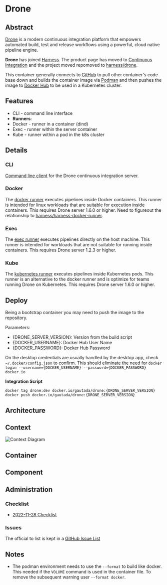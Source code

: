 # Drone

## Abstract

[Drone](https://drone.io) is a modern continuous integration platform that empowers automated build, test and release workflows using a powerful, cloud native pipeline engine.

**Drone** has joined [Harness](https://harness.io). The product page has moved to [Continuous Integration](https://harness.io/products/continuous-integration) and the project moved repomoved to [harness/drone](https://github.com/harness/drone/).

This container generally connects to [GitHub](https://github.com) to pull other container's code-base down and builds the container image via [Podman](https://podman.io) and then pushes the image to [Docker Hub](https//hub.docker.com) to be used in a Kubernetes cluster.

## Features

- CLI - command line interface
- **Runners**:
 - Docker - runner in a container (dind)
 - Exec - runner within the server container
 - Kube - runner within a pod in the k8s cluster

## Details

### CLI

[Command line client](https://github.com/harness/drone-cli) for the Drone continuous integration server.

### Docker

The [docker runner](https://github.com/drone-runners/drone-runner-docker) executes pipelines inside Docker containers. This runner is intended for linux workloads that are suitable for execution inside containers. This requires Drone server 1.6.0 or higher. Need to figureout the relationship to  [harness/harness-docker-runner](https://github.com/harness/harness-docker-runner).

### Exec

The [exec runner](https://github.com/drone-runners/drone-runner-exec) executes pipelines directly on the host machine. This runner is intended for workloads that are not suitable for running inside containers. This requires Drone server 1.2.3 or higher.

### Kube

The [kubernetes runner](https://github.com/drone-runners/drone-runner-kube) executes pipelines inside Kubernetes pods. This runner is an alternative to the docker runner and is optimize for teams running Drone on Kubernetes. This requires Drone server 1.6.0 or higher.


## Deploy

Being a bootstrap container you may need to push the image to the repository.

Parameters:
- {DRONE_SERVER_VERSION}: Version from the build script
- {DOCKER_USERNAME}: Docker Hub User Name
- {DOCKER_PASSWORD}: Docker Hub Password

On the desktop credentials are usually handled by the desktop app, check `~/.docker/config.json` to confirm.  This should eliminate the need for `docker login --username={DOCKER_USERNAME} --password={DOCKER_PASSWORD} docker.io`

**Integration Script**
```
docker tag drone:dev docker.io/gautada/drone:{DRONE_SERVER_VERSION}
docker push docker.io/gautada/drone:{DRONE_SERVER_VERSION}
```

## Architecture

## Context

![Context Diagram](https://www.plantuml.com/plantuml/svg/VL99Jy9G4BxpAvwSC56vSF1W3DeQGuJOW9wReHtg2szftaBeltUwrwMSElcMRzxCT6aT6EUbc5nnbGYV8di85lDWSPSJ-FWRZGEj79xT1HQuGZFAormhL6F-i50WUJB6OYvq8NlxP5TOXp9-ERjPnjsNtz-mwMjLJAdQQMyIP86cY0qeoD2mMqOysw4vyGIdryE4L2T7DEGBgw9CwEPXMyorvKwRWYB-Woch2PlbEfMWo1vLnS-WMaCXxy5g4FGKhRhNp5AZ5POFAR-jdIkllMNFdekKx7-Wsjk7q48GwdqWZAzZhHCGyyZm4pXaGmsejEnou9atuBXMRAKEsiYgxllGlOm-tblgi6dAijkRtwDHwD0Efem4k3AYxSkElIflk7AHQoZYi3jfDGcXMnJnjaFR9NqOdj4ebdoT0E42tn23TzS_Lgi8MqLtnq-BlRr5kz-5O8HQiKILUYc-0G00)

## Container

## Component

## Administration

### Checklist

- [2022-11-28 Checklist](https://github.com/gautada/drone-container/issues/34)

### Issues

The official to list is kept in a [GitHub Issue List](https://github.com/gautada/drone-container/issues)

## Notes

- The podman environment needs to use the `--format` to build like docker.  This needed if the `VOLUME` command is used in the container file. To remove the subsequent warning user `--format docker`.





